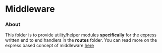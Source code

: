 # Middleware


### About
This folder is to provide utility/helper modules **specifically** for the [express](https://expressjs.com/en/guide/routing.html) written end to end handlers in the **routes** folder. You can read more on the express based concept of middleware [here](https://expressjs.com/en/guide/using-middleware.html)
